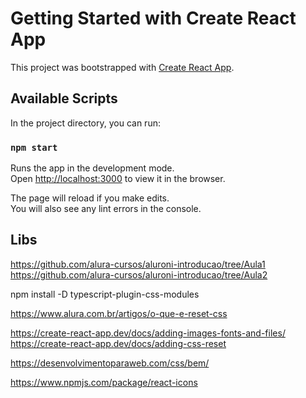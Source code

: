 # Getting Started with Create React App

This project was bootstrapped with [Create React App](https://github.com/facebook/create-react-app).

## Available Scripts

In the project directory, you can run:

### `npm start`

Runs the app in the development mode.\
Open [http://localhost:3000](http://localhost:3000) to view it in the browser.

The page will reload if you make edits.\
You will also see any lint errors in the console.

## Libs

https://github.com/alura-cursos/aluroni-introducao/tree/Aula1
https://github.com/alura-cursos/aluroni-introducao/tree/Aula2

npm install -D typescript-plugin-css-modules

https://www.alura.com.br/artigos/o-que-e-reset-css

https://create-react-app.dev/docs/adding-images-fonts-and-files/
https://create-react-app.dev/docs/adding-css-reset

https://desenvolvimentoparaweb.com/css/bem/

https://www.npmjs.com/package/react-icons
